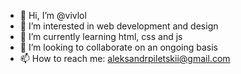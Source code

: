 - 👋 Hi, I’m @vivlol
- 👀 I’m interested in web development and design
- 🌱 I’m currently learning html, css and js
- 💞️ I’m looking to collaborate on an ongoing basis
- 📫 How to reach me: aleksandrpiletskii@gmail.com

